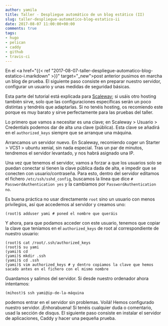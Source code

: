 ```yaml
---
author: yamila
title: Taller - Despliegue automático de un blog estático (II)
slug: taller-despliegue-automatico-blog-estatico-ii
date: 2017-08-07 11:00:00+00:00
comments: true
tags:
- hugo
- pelican
- caddy
- github
- travis-ci
---
```


En el <a href="{{< ref "2017-08-07-taller-despliegue-automatico-blog-estatico-i.markdown" >}}" target="_new">post anterior</a> pusimos en marcha un blog de prueba. El siguiente paso consiste en preparar nuestro servidor, configurar un usuario y unas medidas de seguridad básicas.

<!--more-->

Esta parte del tutorial está explicada para <a href="https://www.scaleway.com/" target="_new">Scaleway</a>; si usáis otro hosting también sirve, solo que las configuraciones específicas serán un poco distintas y tendréis que adaptarlas. Si no tenéis hosting, os recomiendo este porque es muy barato y sirve perfectamente para las pruebas del taller.

Lo primero que vamos a necesitar es una clave; en Scaleway > Usuario > Credentials podemos dar de alta una clave (pública). Esta clave se añadirá en el `authorized_keys` siempre que se arranque una máquina.

Arrancamos un servidor nuevo. En Scaleway, recomiendo coger un Starter > VCS1 > ubuntu xenial, sin nada especial. Tras un par de minutos, tendremos el servidor levantado, y nos habrá asignado una IP.

Una vez que tenemos el servidor, vamos a forzar a que los usuarios solo se puedan conectar si tienen la clave pública dada de alta, e impedir que se conecten con usuario/contraseña. Para esto, dentro del servidor editamos el fichero `/etc/ssh/sshd_config`, buscamos la línea que dice `# PasswordAuthentication yes` y la cambiamos por `PasswordAuthentication no`.

Es buena práctica no usar directamente `root` sino un usuario con menos privilegios, así que accedemos al servidor y creamos uno:

```
(root)$ adduser yami # poned el nombre que queráis
```

Y ahora, para que podamos acceder con este usuario, tenemos que copiar la clave que teníamos en el `authorized_keys` de root al correspondiente de nuestro usuario:
```
(root)$ cat /root/.ssh/authorized_keys
(root)$ su yami
(yami)$ cd
(yami)$ mkdir .ssh
(yami)$ cd .ssh
(yami)$ vim authorized_keys # y dentro copiamos la clave que hemos sacado antes en el fichero con el mismo nombre
```
Guardamos y salimos del servidor. Si desde nuestro ordenador ahora intentamos:
```
(mihost)$ ssh yami@ip-de-la-máquina
```
podemos entrar en el servidor sin problemas. Voilá! Hemos configurado nuestro servidor. ¡Enhorabuena! Si tenéis cualquier duda o comentario, usad la sección de disqus. El siguiente paso consiste en instalar el servidor de aplicaciones, Caddy y hacer una pequeña prueba.



